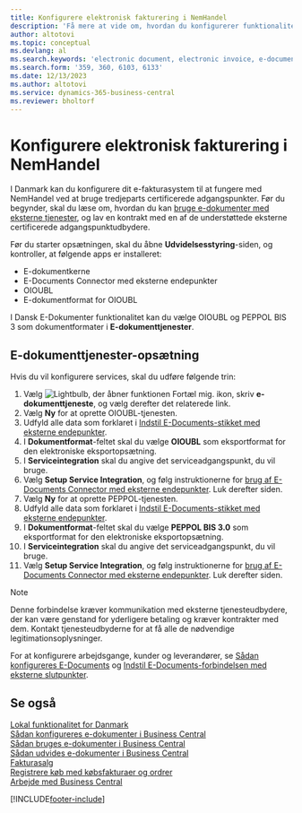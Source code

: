 ```yaml
---
title: Konfigurere elektronisk fakturering i NemHandel
description: 'Få mere at vide om, hvordan du konfigurerer funktionaliteten for NemHandel i Danmark.'
author: altotovi
ms.topic: conceptual
ms.devlang: al
ms.search.keywords: 'electronic document, electronic invoice, e-document, e-invoice, access-point, endpoint, nemhandel, denmark, dk'
ms.search.form: '359, 360, 6103, 6133'
ms.date: 12/13/2023
ms.author: altotovi
ms.service: dynamics-365-business-central
ms.reviewer: bholtorf
---
```


# Konfigurere elektronisk fakturering i NemHandel

I Danmark kan du konfigurere dit e-fakturasystem til at fungere med NemHandel ved at bruge tredjeparts certificerede adgangspunkter. Før du begynder, skal du læse om, hvordan du kan [bruge e-dokumenter med eksterne tjenester](../../finance-how-setup-edocuments-external.md), og lav en kontrakt med en af ​​de understøttede eksterne certificerede adgangspunktudbydere.

Før du starter opsætningen, skal du åbne **Udvidelsesstyring**-siden, og kontroller, at følgende apps er installeret:

- E-dokumentkerne
- E-Documents Connector med eksterne endepunkter
- OIOUBL
- E-dokumentformat for OIOUBL

I Dansk E-Dokumenter funktionalitet kan du vælge OIOUBL og PEPPOL BIS 3 som dokumentformater i **E-dokumenttjenester**.

## E-dokumenttjenester-opsætning

Hvis du vil konfigurere services, skal du udføre følgende trin:

1. Vælg ![Lightbulb, der åbner funktionen Fortæl mig.](../../media/ui-search/search_small.png "Fortæl mig, hvad du vil foretage dig") ikon, skriv **e-dokumenttjeneste**, og vælg derefter det relaterede link.
2. Vælg **Ny** for at oprette OIOUBL-tjenesten.
3. Udfyld alle data som forklaret i [Indstil E-Documents-stikket med eksterne endepunkter](../../finance-how-setup-edocuments-external.md).
4. I **Dokumentformat**-feltet skal du vælge **OIOUBL** som eksportformat for den elektroniske eksportopsætning.
5. I **Serviceintegration** skal du angive det serviceadgangspunkt, du vil bruge.
6. Vælg **Setup Service Integration**, og følg instruktionerne for [brug af E-Documents Connector med eksterne endepunkter](../../finance-how-setup-edocuments-external.md). Luk derefter siden.
7. Vælg **Ny** for at oprette PEPPOL-tjenesten.
8. Udfyld alle data som forklaret i [Indstil E-Documents-stikket med eksterne endepunkter](../../finance-how-setup-edocuments-external.md).
9. I **Dokumentformat**-feltet skal du vælge **PEPPOL BIS 3.0** som eksportformat for den elektroniske eksportopsætning.
10. I **Serviceintegration** skal du angive det serviceadgangspunkt, du vil bruge.
11. Vælg **Setup Service Integration**, og følg instruktionerne for [brug af E-Documents Connector med eksterne endepunkter](../../finance-how-setup-edocuments-external.md). Luk derefter siden.

> [!NOTE]
> Denne forbindelse kræver kommunikation med eksterne tjenesteudbydere, der kan være genstand for yderligere betaling og kræver kontrakter med dem. Kontakt tjenesteudbyderne for at få alle de nødvendige legitimationsoplysninger.

For at konfigurere arbejdsgange, kunder og leverandører, se [Sådan konfigureres E-Documents](../../finance-how-setup-edocuments.md) og [Indstil E-Documents-forbindelsen med eksterne slutpunkter](../../finance-how-setup-edocuments-external.md).

## Se også

[Lokal funktionalitet for Danmark](denmark-local-functionality.md)  
[Sådan konfigureres e-dokumenter i Business Central](../../finance-how-setup-edocuments.md)  
[Sådan bruges e-dokumenter i Business Central](../../finance-how-use-edocuments.md)  
[Sådan udvides e-dokumenter i Business Central](/dynamics365/business-central/dev-itpro/developer/devenv-extend-edocuments)  
[Fakturasalg](../../sales-how-invoice-sales.md)  
[Registrere køb med købsfakturaer og ordrer](../../purchasing-how-record-purchases.md)  
[Arbejde med Business Central](../../ui-work-product.md)

[!INCLUDE[footer-include](../../includes/footer-banner.md)]
